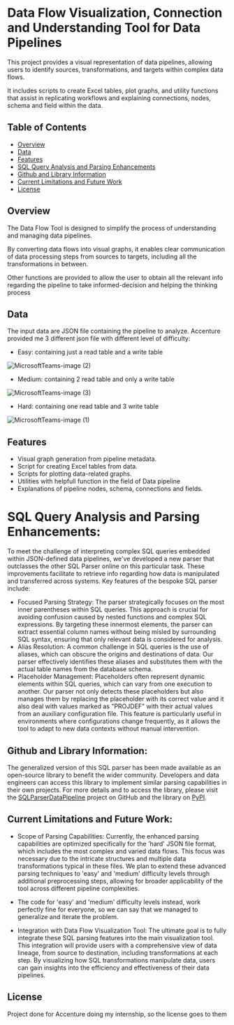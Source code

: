 # Data Flow Visualization, Connection and Understanding Tool for Data Pipelines

This project provides a visual representation of data pipelines, allowing users to identify sources, transformations, and targets within complex data flows. 

It includes scripts to create Excel tables, plot graphs, and utility functions that assist in replicating workflows and explaining connections, nodes, schema and field within the data.

## Table of Contents

- [Overview](#overview)
- [Data](#data)
- [Features](#features)
- [SQL Query Analysis and Parsing Enhancements](#SQLQueryAnalysisandParsingEnhancements)
- [Github and Library Information](#GithubandLibraryInformation)
- [Current Limitations and Future Work](#CurrentLimitationsandFutureWork)
- [License](#license)


## Overview

The Data Flow Tool is designed to simplify the process of understanding and managing data pipelines.

By converting data flows into visual graphs, it enables clear communication of data processing steps from sources to targets, including all the transformations in between.

Other functions are provided to allow the user to obtain all the relevant info regarding the pipeline to take informed-decision and helping the thinking process

## Data

The input data are JSON file containing the pipeline to analyze. Accenture provided me 3 different json file with different level of difficulty:
- Easy: containing just a read table and a write table

![MicrosoftTeams-image (2)](https://github.com/emanueleiacca/Json-Pipeline-associate-Source-and-Destination-Table/assets/128679981/4d4d197d-0374-411c-9d98-ceeca1dac5e6)

- Medium: containing 2 read table and only a write table

![MicrosoftTeams-image (3)](https://github.com/emanueleiacca/Json-Pipeline-associate-Source-and-Destination-Table/assets/128679981/986f99c0-45b6-4531-9519-6194f3e98d68)

- Hard: containing one read table and 3 write table

![MicrosoftTeams-image (1)](https://github.com/emanueleiacca/Json-Pipeline-associate-Source-and-Destination-Table/assets/128679981/a4d5154c-5cf2-4dc8-9e98-0fe61f57f771)


## Features

- Visual graph generation from pipeline metadata.
- Script for creating Excel tables from data.
- Scripts for plotting data-related graphs.
- Utilities with helpfull function in the field of Data pipeline
- Explanations of pipeline nodes, schema, connections and fields.

# SQL Query Analysis and Parsing Enhancements:

To meet the challenge of interpreting complex SQL queries embedded within JSON-defined data pipelines, we've developed a new parser that outclasses the other SQL Parser online on this particular task. These improvements facilitate to retrieve info regarding how data is manipulated and transferred across systems. Key features of the bespoke SQL parser include:

- Focused Parsing Strategy: The parser strategically focuses on the most inner parentheses within SQL queries. This approach is crucial for avoiding confusion caused by nested functions and complex SQL expressions. By targeting these innermost elements, the parser can extract essential column names without being misled by surrounding SQL syntax, ensuring that only relevant data is considered for analysis.
- Alias Resolution: A common challenge in SQL queries is the use of aliases, which can obscure the origins and destinations of data. Our parser effectively identifies these aliases and substitutes them with the actual table names from the database schema.
- Placeholder Management: Placeholders often represent dynamic elements within SQL queries, which can vary from one execution to another. Our parser not only detects these placeholders but also manages them by replacing the placeholder with its correct value and it also deal with values marked as "PROJDEF" with their actual values from an auxiliary configuration file. This feature is particularly useful in environments where configurations change frequently, as it allows the tool to adapt to new data contexts without manual intervention.

## Github and Library Information:

The generalized version of this SQL parser has been made available as an open-source library to benefit the wider community. Developers and data engineers can access this library to implement similar parsing capabilities in their own projects. For more details and to access the library, please visit the [SQLParserDataPipeline](https://github.com/emanueleiacca/SQLParserDataPipeline) project on GitHub and the library on [PyPI](https://pypi.org/project/SQLParserDataPipeline/).

## Current Limitations and Future Work:

- Scope of Parsing Capabilities: Currently, the enhanced parsing capabilities are optimized specifically for the 'hard' JSON file format, which includes the most complex and varied data flows. This focus was necessary due to the intricate structures and multiple data transformations typical in these files. We plan to extend these advanced parsing techniques to 'easy' and 'medium' difficulty levels through additional preprocessing steps, allowing for broader applicability of the tool across different pipeline complexities.

- The code for 'easy' and 'medium' difficulty levels instead, work perfectly fine for everyone, so we can say that we managed to generalize and iterate the problem.

- Integration with Data Flow Visualization Tool: The ultimate goal is to fully integrate these SQL parsing features into the main visualization tool. This integration will provide users with a comprehensive view of data lineage, from source to destination, including transformations at each step. By visualizing how SQL transformations manipulate data, users can gain insights into the efficiency and effectiveness of their data pipelines.


## License

Project done for Accenture doing my internship, so the license goes to them
